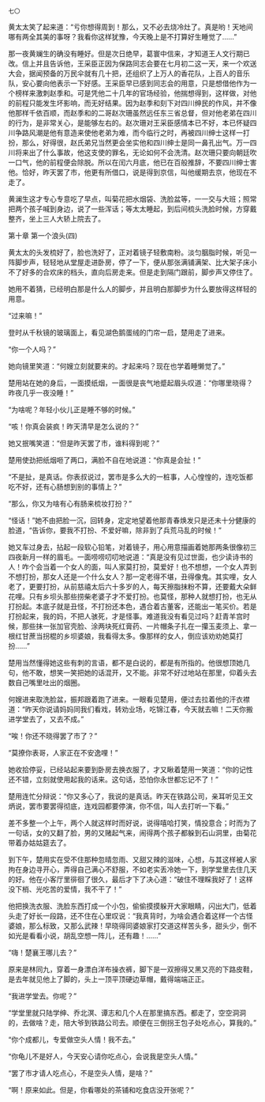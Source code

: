     七〇 

   黄太太笑了起来道：“亏你想得周到！那么，又不必去烧冷灶了。真是哟！天地间哪有两全其美的事呀？我看你这样犹豫，今天晚上是不打算好生睡觉了……”

   那一夜黄斓生的确没有睡好。但是次日绝早，葛寰中信来，才知道王人文行期已改。信上并且告诉他，王采臣正因为保路同志会要在七月初二这一天，来一个欢送大会，据闻预备的万民伞就有几十把，还组织了上万人的香花队，上百人的音乐队，安心要向他表示一下好感。王采臣早已感到同志会的用意，只是想借他作为一个榜样来激刺赵季和。可是凭他二十几年的官场经验，他揣想得到，这样做，对他的前程只能发生坏影响，而无好结果。因为赵季和刻下对四川绅民的作风，并不像他那样千依百顺，而赵季和的二哥赵次珊虽然远任东三省总督，但对他老弟在四川的行为，是非常关心，是能够左右的。赵次珊对王采臣感情本已不好，本已怀疑四川争路风潮是他有意造来使他老弟为难，而今临行之时，再被四川绅士这样一打扮，那么，好得很，赵氏弟兄当然更会坐实他和四川绅士是同一鼻孔出气。万一四川将来出了什么事故，他这支使的罪名，无论如何不会洗清。赵次珊只要向朝廷吹一口气，他的前程便会除脱。所以在闰六月底，他已在百般推辞，不要四川绅士害他。恰好，昨天罢了市，他更有所借口，说是得到京信，叫他缓期去京，他现在不走了。

   黄澜生这才专心专意吃了早点，叫菊花把水烟袋、洗脸盆等，一一交与大班；照常把两个孩子喊到身边，说了一些浑话；等太太睡起，到后间梳头洗脸时候，方穿戴整齐，坐上三人大轿上院去了。

   第十章 第一个浪头(四)

   黄太太的头发梳好了，脸也洗好了，正对着镜子轻敷南粉。淡匀胭脂时候，听见一阵脚步声，轻轻地从堂屋走进卧房，停了一下，便从那张满铺满架、比大架子床小不了好多的合欢床的档头，直向后房走来。但是走到隔门跟前，脚步声又停住了。

   她用不着猜，已经明白那是什么人的脚步，并且明白那脚步为什么要放得这样轻的用意。

   “过来嘛！”

   登时从千秋镜的玻璃面上，看见湖色鹅蛋绒的门帘一启，楚用走了进来。

   “你一个人吗？”

   她向镜里笑道：“何嫂立刻就要来的。才起来吗？现在也学着睡懒觉了。”

   楚用站在她的身后，一面摸纸烟，一面很是丧气地蹙起眉头叹道：“你哪里晓得？昨夜几乎一夜没睡！”

   “为啥呢？年轻小伙儿正是睡不够的时候。”

   “咳！你真会装疯！昨天清早是怎么说的？”

   她又抿嘴笑道：“但是昨天罢了市，谁料得到呢？”

   楚用使劲把纸烟咂了两口，满脸不自在地说道：“你真是会扯！”

   “不是扯，是真话。你表叔说过，罢市是多么大的一桩事，人心惶惶的，连吃饭都吃不好，还有心肠想到别的事情上？”

   “那么，你又为啥有心有肠来梳妆打扮？”

   “怪话！”她不由把脸一沉，回转身，定定地望着他那青春焕发只是还未十分健康的脸道，“告诉你，要我不打扮、不爱好嘛，除非到了兵荒马乱的时候！”

   她又车过身去，拈起一段软心铅笔，对着镜子，用心用意描画着她那两条很像初三四夜新月一样的眉毛。一面唠唠叨叨地说道：“真是没有见过世面，也少读诗书的人！咋个会当着一个女人的面，叫人家莫打扮，莫爱好！也不想想，一个女人弄到不想打扮，那女人还是一个什么女人？那一定老得不堪，丑得像鬼。其实哩，女人老了，更要打扮，从前慈禧太后六十多岁的人，每天擦脂抹粉不算，还要戴大朵鲜花哩。只有乡坝头那些捞柴老婆子才不爱打扮。也莫怪，那种人就想打扮，也无从打扮起。本底子就是丑怪，不打扮还本色，遇合着古董客，还能出一笔买价。若是打扮起来，我的妈，不把人骇死，才是怪事。难道我没有看见过吗？赶青羊宫时候，那些抹一张加官壳脸、涂两块死红膏药、一片帽条子扎在一攥玉麦须上、拿一根红甘蔗当拐棍的乡坝婆娘，我看得太多。像那样的女人，倒应该劝劝她莫打扮……”

   楚用当然懂得她这些有刺的言语，都不是白说的，都是有所指的。他很想顶她几句，他不敢，想笑一笑把她的话混开，又不能。非常不好过地站在那里，仰着头去数自己嘴里吐出的烟圈。

   何嫂进来取洗脸盆，振邦跟着跑了进来。一眼看见楚用，便过去拉着他的汗衣襟道：“昨天你说请妈妈同我们看戏，转劝业场，吃锦江春，今天就去嘛！二天你搬进学堂去了，又去不成。”

   “唉！你还不晓得罢了市了？”

   “莫撩你表哥，人家正在不安逸哩！”

   她收拾停妥，已经站起来要到卧房去换衣服了，才又瞅着楚用一笑道：“你的记性还不错，立刻就使用起我的话来。这句话，恐怕你永世都忘记不了！”

   楚用连忙分辩说：“你又多心了，我说的是真话。昨天在铁路公司，亲耳听见王文炳说，罢市要罢得彻底，连戏园都要停演，你不信，叫人去打听一下看。”

   差不多整一个上午，两个人就这样时而好说，说得嘻哈打笑，情投意合；时而为了一句话，女的又翻了脸，男的又赌起气来，闹得两个孩子都躲到石山洞里，由菊花带着办姑姑筵去了。

   到下午，楚用实在受不住那种忽晴忽雨、又甜又辣的滋味，心想，与其这样被人家拘在身边寻开心，弄得自己满心不舒服，不如老实丢冷她一下，到学堂里去住几天的好。他在小客厅里徘徊了很久，最后才下了决心道：“破住不理睬我好了！这样没下梢、光吃苦的爱情，我不干了！”

   他把换洗衣服、洗脸东西打成一个小包，偷偷摸摸躲开大家眼睛，闪出大门，低着头走了好长一段路，还不住在心里叹说：“我真背时，为啥会遇合着这样一个古怪婆娘，那么标致，又那么武辣！早晓得同婆娘家打交道这样苦头多，甜头少，倒不如光是看看小说，胡乱空想一阵儿，还有趣！……”

   “嗨！楚襄王哪儿去？”

   原来是林同九，穿着一身漂白洋布操衣裤，脚下是一双擦得又黑又亮的下路皮鞋，是去年就见他上了脚的，头上一顶平顶硬边草帽，戴得端端正正。

   “我进学堂去。你呢？”

   “学堂里就只陆学绅、乔北溟、谭志和几个人在那里搞东西。都走了，空空洞洞的，去做啥？走，陪大爷到铁路公司去。顺便在三倒拐王包子处吃点心，算我的。”

   “你个成都儿，专爱做空头人情！我不去。”

   “你龟儿不是好人，今天安心请你吃点心，会说我是空头人情。”

   “罢了市才请人吃点心，不是空头人情，是啥？”

   “啊！原来如此。但是，你看哪处的茶铺和吃食店没开张呢？”

